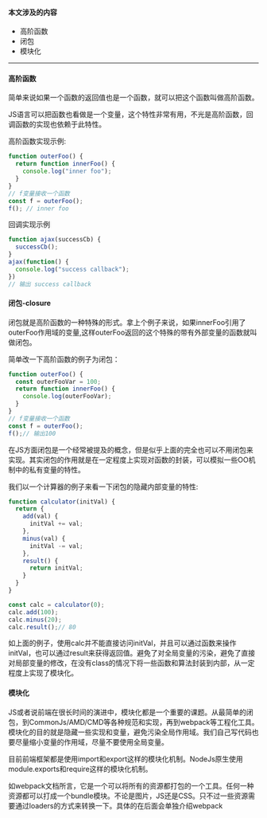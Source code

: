 #### 本文涉及的内容
* 高阶函数
* 闭包
* 模块化

----
#### 高阶函数

简单来说如果一个函数的返回值也是一个函数，就可以把这个函数叫做高阶函数。

JS语言可以把函数也看做是一个变量，这个特性非常有用，不光是高阶函数，回调函数的实现也依赖于此特性。

高阶函数实现示例:
```JavaScript
function outerFoo() {
  return function innerFoo() {
    console.log("inner foo");
  }
}
// f变量接收一个函数
const f = outerFoo();
f(); // inner foo
```
回调实现示例
```JavaScript
function ajax(successCb) {
  successCb();
}
ajax(function() {
  console.log("success callback");
})
// 输出 success callback
```

#### 闭包-closure

闭包就是高阶函数的一种特殊的形式。拿上个例子来说，如果innerFoo引用了outerFoo作用域的变量,这样outerFoo返回的这个特殊的带有外部变量的函数就叫做闭包。

简单改一下高阶函数的例子为闭包：
```JavaScript
function outerFoo() {
  const outerFooVar = 100;
  return function innerFoo() {
    console.log(outerFooVar);
  }
}
// f变量接收一个函数
const f = outerFoo();
f();// 输出100
```

在JS方面闭包是一个经常被提及的概念，但是似乎上面的完全也可以不用闭包来实现。其实闭包的作用就是在一定程度上实现对函数的封装，可以模拟一些OO机制中的私有变量的特性。

我们以一个计算器的例子来看一下闭包的隐藏内部变量的特性:
```JavaScript
function calculator(initVal) {
  return {
    add(val) {
      initVal += val;
    },
    minus(val) {
      initVal -= val;
    },
    result() {
      return initVal;
    }
  }
}

const calc = calculator(0);
calc.add(100);
calc.minus(20);
calc.result();// 80
```

如上面的例子，使用calc并不能直接访问initVal，并且可以通过函数来操作initVal，也可以通过result来获得返回值。避免了对全局变量的污染，避免了直接对局部变量的修改，在没有class的情况下将一些函数和算法封装到内部，从一定程度上实现了模块化。

#### 模块化

JS或者说前端在很长时间的演进中，模块化都是一个重要的课题。从最简单的闭包，到CommonJs/AMD/CMD等各种规范和实现，再到webpack等工程化工具。
模块化的目的就是隐藏一些实现和变量，避免污染全局作用域。我们自己写代码也要尽量缩小变量的作用域，尽量不要使用全局变量。

目前前端框架都是使用import和export这样的模块化机制。NodeJs原生使用module.exports和require这样的模块化机制。

如webpack文档所言，它是一个可以将所有的资源都打包的一个工具。任何一种资源都可以打成一个bundle模块。不论是图片，JS还是CSS。只不过一些资源需要通过loaders的方式来转换一下。具体的在后面会单独介绍webpack
